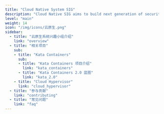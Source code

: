```yaml
---
title: "Cloud Native System SIG"
description: "Cloud Native SIG aims to build next generation of security container sandbox with open source projects such as Kata containers and cloud hypervisor, and create a high-performance, strong isolation cloud native base system."
level: "main"
weight: 14
icon: "/img/icons/云原生.png"
sidebar:
  - title: "云原生系统兴趣小组介绍"
    link: "overview"
  - title: "相关项目"
    sub:
    - title: "Kata Containers"
      sub:
      - title: "Kata Containers 项目介绍"
        link: "kata_containers"
      - title: "Kata Containers 2.0 蓝图"
        link: "kata_2.0"
    - title: "Cloud Hypervisor"
      link: "cloud_hypervisor"
  - title: "参与贡献"
    link: "contributing"
  - title: "常见问题"
    link: "faq"
---
```

